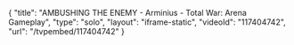{
    "title": "AMBUSHING THE ENEMY - Arminius - Total War: Arena Gameplay",
    "type": "solo",
    "layout": "iframe-static",
    "videoId": "117404742",
    "url": "\/tvpembed\/117404742"
}